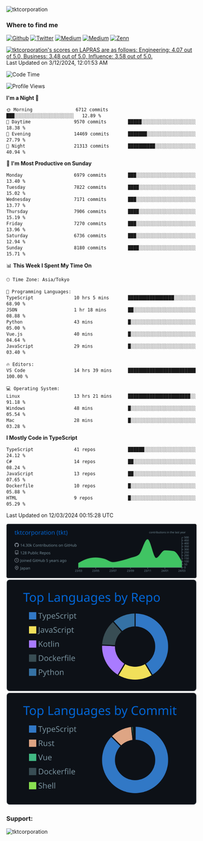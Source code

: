 <p align="left"> <img src="https://komarev.com/ghpvc/?username=tktcorporation&label=Profile%20views&color=0e75b6&style=flat" alt="tktcorporation" /> </p>

<h3>Where to find me</h3>
<p>
<a href="https://github.com/tktcorporation" target="_blank"><img alt="Github" src="https://img.shields.io/badge/GitHub-%2312100E.svg?&style=for-the-badge&logo=Github&logoColor=white" /></a>
<a href="https://twitter.com/tktcorporation" target="_blank"><img alt="Twitter" src="https://img.shields.io/badge/twitter-%231DA1F2.svg?&style=for-the-badge&logo=twitter&logoColor=white" /></a>
<a href="https://www.linkedin.com/in/tktcorporation" target="_blank"><img alt="Medium" src="https://img.shields.io/badge/linkdin-0a66c2.svg?&style=for-the-badge&logo=linkedin&logoColor=white" /></a>
<a href="https://qiita.com/tktcorporation" target="_blank"><img alt="Medium" src="https://img.shields.io/badge/qiita-55C500.svg?&style=for-the-badge&logo=qiita&logoColor=white" /></a>
<a href="https://zenn.dev/tktcorporation" target="_blank"><img alt="Zenn" src="https://img.shields.io/badge/Zenn-3EA8FF.svg?&style=for-the-badge&logo=Zenn&logoColor=white" /></a>
</p>

<!--START_SECTION:lapras-card-->
<p ><a href="https://lapras.com/public/tktcorporation" target="_blank" rel="noopener noreferrer"><img alt="tktcorporation's scores on LAPRAS are as follows: Engineering: 4.07 out of 5.0, Business: 3.48 out of 5.0, Influence: 3.58 out of 5.0." src="https://lapras-card-generator.vercel.app/api/svg?e=4.07&b=3.48&i=3.58&b1=%23232323&b2=%236d6d6d&i1=%23212121&i2=%23818181&l=en" width="300" ></a>  
Last Updated on 3/12/2024, 12:01:53 AM</p>
<!--END_SECTION:lapras-card-->
  
<!--START_SECTION:waka-->
![Code Time](http://img.shields.io/badge/Code%20Time-1%2C426%20hrs%2016%20mins-blue)

![Profile Views](http://img.shields.io/badge/Profile%20Views-1-blue)

**I'm a Night 🦉** 

```text
🌞 Morning                6712 commits        ███░░░░░░░░░░░░░░░░░░░░░░   12.89 % 
🌆 Daytime                9570 commits        █████░░░░░░░░░░░░░░░░░░░░   18.38 % 
🌃 Evening                14469 commits       ███████░░░░░░░░░░░░░░░░░░   27.79 % 
🌙 Night                  21313 commits       ██████████░░░░░░░░░░░░░░░   40.94 % 
```
📅 **I'm Most Productive on Sunday** 

```text
Monday                   6979 commits        ███░░░░░░░░░░░░░░░░░░░░░░   13.40 % 
Tuesday                  7822 commits        ████░░░░░░░░░░░░░░░░░░░░░   15.02 % 
Wednesday                7171 commits        ███░░░░░░░░░░░░░░░░░░░░░░   13.77 % 
Thursday                 7906 commits        ████░░░░░░░░░░░░░░░░░░░░░   15.19 % 
Friday                   7270 commits        ███░░░░░░░░░░░░░░░░░░░░░░   13.96 % 
Saturday                 6736 commits        ███░░░░░░░░░░░░░░░░░░░░░░   12.94 % 
Sunday                   8180 commits        ████░░░░░░░░░░░░░░░░░░░░░   15.71 % 
```


📊 **This Week I Spent My Time On** 

```text
🕑︎ Time Zone: Asia/Tokyo

💬 Programming Languages: 
TypeScript               10 hrs 5 mins       █████████████████░░░░░░░░   68.90 % 
JSON                     1 hr 18 mins        ██░░░░░░░░░░░░░░░░░░░░░░░   08.88 % 
Python                   43 mins             █░░░░░░░░░░░░░░░░░░░░░░░░   05.00 % 
Vue.js                   40 mins             █░░░░░░░░░░░░░░░░░░░░░░░░   04.64 % 
JavaScript               29 mins             █░░░░░░░░░░░░░░░░░░░░░░░░   03.40 % 

🔥 Editors: 
VS Code                  14 hrs 39 mins      █████████████████████████   100.00 % 

💻 Operating System: 
Linux                    13 hrs 21 mins      ███████████████████████░░   91.18 % 
Windows                  48 mins             █░░░░░░░░░░░░░░░░░░░░░░░░   05.54 % 
Mac                      28 mins             █░░░░░░░░░░░░░░░░░░░░░░░░   03.28 % 
```

**I Mostly Code in TypeScript** 

```text
TypeScript               41 repos            ██████░░░░░░░░░░░░░░░░░░░   24.12 % 
C#                       14 repos            ██░░░░░░░░░░░░░░░░░░░░░░░   08.24 % 
JavaScript               13 repos            ██░░░░░░░░░░░░░░░░░░░░░░░   07.65 % 
Dockerfile               10 repos            █░░░░░░░░░░░░░░░░░░░░░░░░   05.88 % 
HTML                     9 repos             █░░░░░░░░░░░░░░░░░░░░░░░░   05.29 % 
```




 Last Updated on 12/03/2024 00:15:28 UTC
<!--END_SECTION:waka-->

[![](https://raw.githubusercontent.com/tktcorporation/tktcorporation/master/profile-summary-card-output/github_dark/0-profile-details.svg)](https://github.com/vn7n24fzkq/github-profile-summary-cards)
[![](https://raw.githubusercontent.com/tktcorporation/tktcorporation/master/profile-summary-card-output/github_dark/1-repos-per-language.svg)](https://github.com/vn7n24fzkq/github-profile-summary-cards) [![](https://raw.githubusercontent.com/tktcorporation/tktcorporation/master/profile-summary-card-output/github_dark/2-most-commit-language.svg)](https://github.com/vn7n24fzkq/github-profile-summary-cards)

<h3 align="left">Support:</h3>
<p><a href="https://www.buymeacoffee.com/tktcorporation"> <img align="left" src="https://cdn.buymeacoffee.com/buttons/v2/default-yellow.png" height="50" width="210" alt="tktcorporation" /></a></p><br><br>
